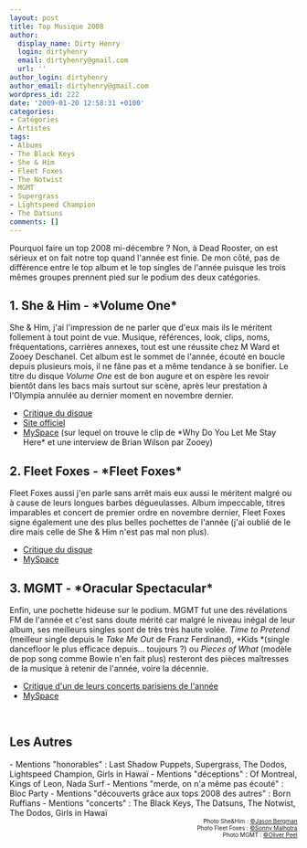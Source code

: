 ```yaml
---
layout: post
title: Top Musique 2008
author:
  display_name: Dirty Henry
  login: dirtyhenry
  email: dirtyhenry@gmail.com
  url: ''
author_login: dirtyhenry
author_email: dirtyhenry@gmail.com
wordpress_id: 222
date: '2009-01-20 12:58:31 +0100'
categories:
- Catégories
- Artistes
tags:
- Albums
- The Black Keys
- She & Him
- Fleet Foxes
- The Notwist
- MGMT
- Supergrass
- Lightspeed Champion
- The Datsuns
comments: []
---
```

Pourquoi faire un top 2008 mi-décembre ? Non, à Dead Rooster, on est sérieux et on fait notre top quand l'année est finie. De mon côté, pas de différence entre le top album et le top singles de l'année puisque les trois mêmes groupes prennent pied sur le podium des deux catégories.

<h2>1. She & Him - *Volume One*</h2>

<img305>

She & Him, j'ai l'impression de ne parler que d'eux mais ils le méritent follement à tout point de vue. Musique, références, look, clips, noms, fréquentations, carrières annexes, tout est une réussite chez M Ward et Zooey Deschanel. Cet album est le sommet de l'année, écouté en boucle depuis plusieurs mois, il ne fâne pas et a même tendance à se bonifier. Le titre du disque *Volume One* est de bon augure et on espère les revoir bientôt dans les bacs mais surtout sur scène, après leur prestation à l'Olympia annulée au dernier moment en novembre dernier.
<ul>
	<li><a title="Critique du disque" href="http://deadrooster.free.fr/blog/?p=42" target="_self">Critique du disque</a></li>
	<li><a title="Site officiel" href="http://www.sheandhim.com/" target="_blank">Site officiel</a></li>
	<li><a title="MySpace She&Him" href="http://www.myspace.com/sheandhim" target="_blank">MySpace</a> (sur lequel on trouve le clip de *Why Do You Let Me Stay Here* et une interview de Brian Wilson par Zooey)</li>

</ul>

<h2>2. Fleet Foxes - *Fleet Foxes*</h2>

<img306>

Fleet Foxes aussi j'en parle sans arrêt mais eux aussi le méritent malgré ou à cause de leurs longues barbes dégueulasses. Album impeccable, titres imparables et concert de premier ordre en novembre dernier, Fleet Foxes signe également une des plus belles pochettes de l'année (j'ai oublié de le dire mais celle de She & Him n'est pas mal non plus).
<ul>
	<li><a title="Critique du disque" href="http://deadrooster.free.fr/blog/?p=61" target="_self">Critique du disque</a></li>
	<li><a title="MySpace Fleet Foxes" href="http://www.myspace.com/fleetfoxes" target="_blank">MySpace</a></li>

</ul>

<h2>3. MGMT - *Oracular Spectacular*</h2>

<img307>

Enfin, une pochette hideuse sur le podium. MGMT fut une des révélations FM de l'année et c'est sans doute mérité car malgré le niveau inégal de leur album, ses meilleurs singles sont de très très haute volée. *Time to Pretend* (meilleur single depuis le *Take Me Out* de Franz Ferdinand), *Kids *(single dancefloor le plus efficace depuis... toujours ?) ou *Pieces of What* (modèle de pop song comme Bowie n'en fait plus) resteront des pièces maîtresses de la musique à retenir de l'année, voire la décennie.
<ul>
	<li><a title="Critique d'un concert" href="http://deadrooster.free.fr/blog/?p=37" target="_self">Critique d'un de leurs concerts parisiens de l'année</a></li>
	<li><a title="MySpace MGMT" href="http://www.myspace.com/mgmt" target="_blank">MySpace</a></li>
</ul>
<p>

&nbsp;
</p>
<h2>Les Autres</h2>
- Mentions "honorables" : Last Shadow Puppets, Supergrass, The Dodos, Lightspeed Champion, Girls in Hawaï
- Mentions "déceptions" : Of Montreal, Kings of Leon, Nada Surf
- Mentions "merde, on n'a même pas écouté" : Bloc Party
- Mentions "découverts grâce aux tops 2008 des autres" : Born Ruffians
- Mentions "concerts" : The Black Keys, The Datsuns, The Notwist, The Dodos, Girls in Hawaï

<p style="font-size: 10px; padding-top: 0px; margin-top: 0px; margin-bottom: 0px" align="right">Photo She&Him : <a href="http://www.flickr.com/photos/jberg/">©Jason Bergman</a></p>
<p style="font-size: 10px; padding-top: 0px; margin-top: 0px; margin-bottom: 0px" align="right">Photo Fleet Foxes : <a href="http://www.flickr.com/photos/sonny6/">©Sonny Malhotra</a></p><p style="font-size: 10px; padding-top: 0px; margin-top: 0px; margin-bottom: 0px" align="right">Photo MGMT : <a href="http://www.flickr.com/photos/oliverpeel/">©Oliver Peel</a></p>
